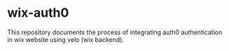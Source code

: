 # wix-auth0
This repository documents the process of integrating auth0 authentication in wix website using velo (wix backend).
